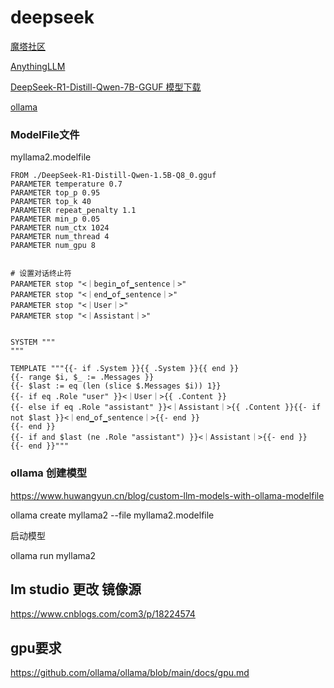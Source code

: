 # deepseek

[魔塔社区](https://modelscope.cn/home)

[AnythingLLM](https://anythingllm.com/)

[DeepSeek-R1-Distill-Qwen-7B-GGUF 模型下载](https://modelscope.cn/models/unsloth/DeepSeek-R1-Distill-Qwen-7B-GGUF/files)

[ollama](https://ollama.com/)

### ModelFile文件

myllama2.modelfile

```
FROM ./DeepSeek-R1-Distill-Qwen-1.5B-Q8_0.gguf    
PARAMETER temperature 0.7                       
PARAMETER top_p 0.95
PARAMETER top_k 40
PARAMETER repeat_penalty 1.1
PARAMETER min_p 0.05
PARAMETER num_ctx 1024                 
PARAMETER num_thread 4                  
PARAMETER num_gpu 8                     


# 设置对话终止符
PARAMETER stop "<｜begin▁of▁sentence｜>"
PARAMETER stop "<｜end▁of▁sentence｜>"
PARAMETER stop "<｜User｜>"
PARAMETER stop "<｜Assistant｜>"


SYSTEM """
"""

TEMPLATE """{{- if .System }}{{ .System }}{{ end }} 
{{- range $i, $_ := .Messages }} 
{{- $last := eq (len (slice $.Messages $i)) 1}}
{{- if eq .Role "user" }}<｜User｜>{{ .Content }}
{{- else if eq .Role "assistant" }}<｜Assistant｜>{{ .Content }}{{- if not $last }}<｜end▁of▁sentence｜>{{- end }}
{{- end }}
{{- if and $last (ne .Role "assistant") }}<｜Assistant｜>{{- end }} 
{{- end }}"""

```

### ollama 创建模型

<https://www.huwangyun.cn/blog/custom-llm-models-with-ollama-modelfile>

ollama create myllama2 --file myllama2.modelfile

启动模型

ollama run myllama2

## lm studio  更改 镜像源

<https://www.cnblogs.com/com3/p/18224574>

## gpu要求

<https://github.com/ollama/ollama/blob/main/docs/gpu.md>

